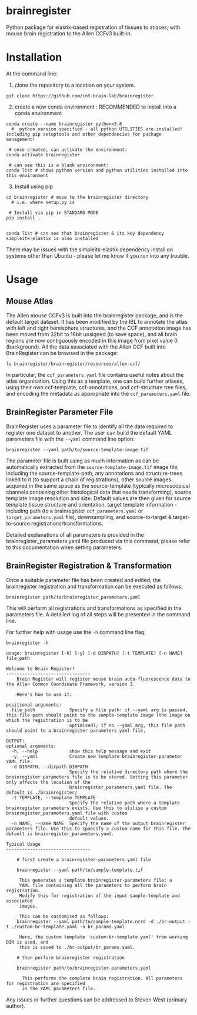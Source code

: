 # brainregister
Python package for elastix-based registration of tissues to atlases; with mouse brain registration to the Allen CCFv3 built-in.


# Installation

At the command line:

1. clone the repository to a location on your system.
```
git clone https://github.com/int-brain-lab/brainregister
```

2. create a new conda environment : RECOMMENDED to install into a conda environment

```
conda create --name brainregister python=3.8 
  #  python version specified - all python UTILITIES are installed! including pip setuptools and other dependencies for package management!

 # once created, can activate the environment:
conda activate brainregister

 # can see this is a blank environment:
conda list # shows python version and python utilities installed into this environment

```

3. Install using pip

```
cd brainregister # move to the brainregister directory
  # i.e. where setup.py is
  
 # Install via pip in STANDARD MODE
pip install .


conda list # can see that brainregister & its key dependency simpleitk-elastix is also installed

```

There may be issues with the simpleitk-elastix dependency install on systems other than Ubuntu - please let me know if you run into any trouble.


# Usage

## Mouse Atlas

The Allen mouse CCFv3 is built into the brainregister package, and is the default target dataset.  It has been modified by the IBL to annotate the atlas with left and right hemisphere structures, and the CCF annotation image has been moved from 32bit to 16bit unsigned (to save space), and all brain regions are now contiguously encoded in this image from pixel value 0 (background).  All the data associated with the Allen CCF built into BrainRegister can be browsed in the package:

```
ls brainregister/brainregister/resources/allen-ccf/
```

In particular, the `ccf_parameters.yaml` file contains useful notes about the atlas organisation.  Using this as a template, one can build further atlases, using their own ccf-template, ccf-annotations, and ccf-structure tree files, and encoding the metadata as appropriate into the `ccf_parameters.yaml` file.


## BrainRegister Parameter File

BrainRegister uses a parameter file to identify all the data required to register one dataset to another.  The user can build the default YAML parameters file with the `--yaml` command line option:

```
brainregister --yaml path/to/source-template-image.tif
```

The parameter file is built using as much information as can be automatically extracted from the `source-template-image.tif` image file, including the source-template-path, any annotations and structure-trees linked to it (to support a chain of registrations), other source images acquired in the same space as the source-template (typically microscopical channels containing other histological data that needs transforming), source template image resolution and size.  Default values are then given for source template tissue structure and orientation, target template information - including path (to a brainregister `ccf_parameters.yaml` or `target_parameters.yaml` file), downsampling, and source-to-target & target-to-source registrations/transformations.

Detailed explanations of all parameters is provided in the brainregister_parameters.yaml file produced via this command, please refer to this documentation when setting parameters.


## BrainRegister Registration & Transformation

Once a suitable parameter file has been created and edited, the brainregister registration and transformation can be executed as follows:

```
brainregister path/to/brainregister_parameters.yaml
```

This will perform all registrations and transformations as specified in the parameters file.  A detailed log of all steps will be presented in the command line.


For further help with usage use the `-h` command line flag:

```
brainregister -h

usage: brainregister [-h] [-y] [-d DIRPATH] [-t TEMPLATE] [-n NAME] file_path                                                                                                          
                                                                                                                                                                                       
Welcome to Brain Register!                                                                                                                                                             
--------------------------------                                                                                                                                                       
    Brain Register will register mouse brain auto-fluorescence data to the Allen Common Coordinate Framework, version 3.                                                               
                                                                                                                                                                                       
    Here's how to use it:                                                                                                                                                              
                                                                                                                                                                                       
positional arguments:                                                                                                                                                                  
  file_path             Specify a file path: if --yaml arg is passed, this file path should point to the sample-template image (the image on which the registration is to be           
                        optimised); if no --yaml arg, this file path should point to a brainregister-parameters.yaml file.                                                             
                        
OUTPUT:
optional arguments:
  -h, --help            show this help message and exit
  -y, --yaml            Create new template brainregister-parameter YAML file.
  -d DIRPATH, --dirpath DIRPATH
                        Specify the relative directory path where the brainregister parameters file is to be stored. Setting this parameter only affects the location of the
                        brainregister_parameters.yaml file. The default is ./brainregister/
  -t TEMPLATE, --template TEMPLATE
                        Specify the relative path where a template brainregister parameters exists. Use this to utilise a custom brainregister_parameters.yaml file with custom
                        default values.
  -n NAME, --name NAME  Specify the name of the output brainregister parameters file. Use this to spaecify a custom name for this file. The default is brainregister_parameters.yaml.

Typical Usage
--------------------------------

    # first create a brainregister-parameters.yaml file

    brainregister --yaml path/to/sample-template.tif

     This generates a template brainregister-parameters file: a
     YAML file containing all the parameters to perform brain registration.
     Modify this for registration of the input sample-template and associated
     images.

     This can be customised as follows:
    brainregister --yaml path/to/sample-template.nrrd -d ./br-output -t ./custom-br-template.yaml -n br_params.yaml

     Here, the custom template 'custom-br-template.yaml' from working DIR is used, and
     this is saved to ./br-output/br_params.yaml.

    # then perform brainregister registration

    brainregister path/to/brainregister-parameters.yaml

      This performs the complete brain registration. All parameters for registration are specified
      in the YAML parameters file.

```


Any issues or further questions can be addressed to Steven West (primary author).

